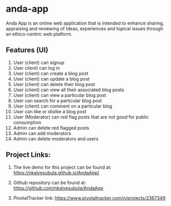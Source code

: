 # anda-app
Anda App is an online web application that is intended to enhance sharing, appraising and reviewing of Ideas, experiences and topical issues through an ethics-centric web platform.

## Features (UI)
1. User (client) can signup 
2. User client) can log in
3. User (client) can create a blog post
4. User (client) can update a blog post 
5. User (client) can delete their blog post
6. User (client) can view all their associated blog posts
7. User (client) can view a particular blog post
8. User can search for a particular blog post
9. User (client) can comment on a particular blog
10. User can like or dislike a blog post
11. User (Moderator) can red flag posts that are not good for public consumption 
12. Admin can delete red flagged posts
13. Admin can add moderators
14. Admin can delete moderators and users


## Project Links:
1. The live demo for this project can be found at: 
   https://nkalyesubula.github.io/AndaApp/

2. Github repository can be found at:
   https://github.com/nkalyesubula/AndaApp

3. PivotalTracker link: https://www.pivotaltracker.com/n/projects/2367349

